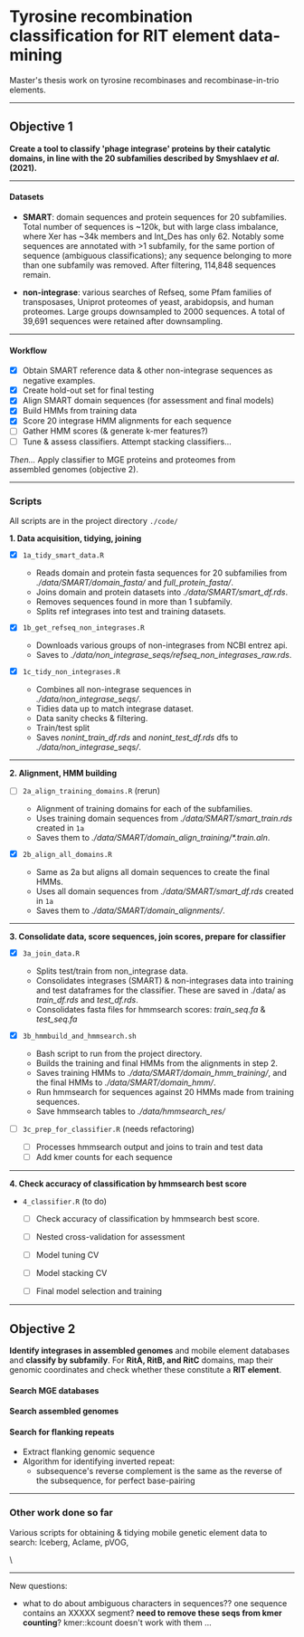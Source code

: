 # Tyrosine recombination classification for RIT element data-mining

Master's thesis work on tyrosine recombinases and recombinase-in-trio elements.

------------------------------------------------------------------------

## Objective 1

**Create a tool to classify 'phage integrase' proteins by their catalytic domains, in line with the 20 subfamilies described by Smyshlaev *et al.* (2021).**

------------------------------------------------------------------------

#### Datasets

- **SMART**: domain sequences and protein sequences for 20 subfamilies. Total number of sequences is ~120k, but with large class imbalance, where Xer has ~34k members and Int_Des has only 62. Notably some sequences are annotated with >1 subfamily, for the same portion of sequence (ambiguous classifications); any sequence belonging to more than one subfamily was removed. After filtering, 114,848 sequences remain.

- **non-integrase**: various searches of Refseq, some Pfam families of transposases, Uniprot proteomes of yeast, arabidopsis, and human proteomes. Large groups downsampled to 2000 sequences. A total of 39,691 sequences were retained after downsampling.

------------------------------------------------------------------------

#### Workflow

- [x]  Obtain SMART reference data & other non-integrase sequences as negative examples.
- [x] Create hold-out set for final testing
- [x] Align SMART domain sequences (for assessment and final models)
- [x] Build HMMs from training data
- [x] Score 20 integrase HMM alignments for each sequence    
- [ ] Gather HMM scores (& generate k-mer features?)  
- [ ] Tune & assess classifiers. Attempt stacking classifiers...

*Then...*  Apply classifier to MGE proteins and proteomes from    
assembled genomes (objective 2).
  
------------------------------------------------------------------------
  

### Scripts

All scripts are in the project directory `./code/`

**1. Data acquisition, tidying, joining**

- [x] `1a_tidy_smart_data.R`
  - Reads domain and protein fasta sequences for 20 subfamilies from *./data/SMART/domain_fasta/* and *full_protein_fasta/*.  
  - Joins domain and protein datasets into *./data/SMART/smart_df.rds*. 
  - Removes sequences found in more than 1 subfamily.
  - Splits ref integrases into test and training datasets. 

- [x] `1b_get_refseq_non_integrases.R`
  - Downloads various groups of non-integrases from NCBI entrez api.
  - Saves to *./data/non_integrase_seqs/refseq_non_integrases_raw.rds*.  

- [x] `1c_tidy_non_integrases.R`
  - Combines all non-integrase sequences in *./data/non_integrase_seqs/*.
  - Tidies data up to match integrase dataset.
  - Data sanity checks & filtering.
  - Train/test split 
  - Saves *nonint_train_df.rds* and *nonint_test_df.rds* dfs to *./data/non_integrase_seqs/*.

------------------------------------------------------------------------

**2. Alignment, HMM building**

- [ ] `2a_align_training_domains.R` (rerun)
  - Alignment of training domains for each of the subfamilies. 
  - Uses training domain sequences from *./data/SMART/smart_train.rds* created in `1a`
  - Saves them to _./data/SMART/domain_align_training/*.train.aln_.

- [x] `2b_align_all_domains.R`
  - Same as 2a but aligns all domain sequences to create the final HMMs.
  - Uses all domain sequences from *./data/SMART/smart_df.rds* created in `1a`
  - Saves them to *./data/SMART/domain_alignments/*.


------------------------------------------------------------------------

**3. Consolidate data, score sequences, join scores, prepare for classifier**

- [x] `3a_join_data.R`
  - Splits test/train from non_integrase data.
  - Consolidates integrases (SMART) & non-integrases data into training and test dataframes for the classifier. These are saved in ./data/ as *train_df.rds* and *test_df.rds*.
  - Consolidates fasta files for hmmsearch scores: *train_seq.fa* & *test_seq.fa*

- [x] `3b_hmmbuild_and_hmmsearch.sh`
  - Bash script to run from the project directory.
  - Builds the training and final HMMs from the alignments in step 2.
  - Saves training HMMs to _./data/SMART/domain_hmm_training/_, and the final HMMs to _./data/SMART/domain_hmm/_.
  - Run hmmsearch for sequences against 20 HMMs made from training sequences.
  - Save hmmsearch tables to _./data/hmmsearch_res/_

- [ ] `3c_prep_for_classifier.R` (needs refactoring)
  - [ ] Processes hmmsearch output and joins to train and test data
  - [ ] Add kmer counts for each sequence
  
  <!-- TODO Continue code documentation here. -->
  
<!-- - `./code/tidy_hmmsearch_res.R`: cleans up classifier data from hmmsearch results for both integrases and non-integrases. Saves files to *./data/smart_refseqs_hmm_scores.rds* and *./data/non_integrases_hmm_scores.rds*.   -->
<!-- -  `./code/add_kmer_features.R`: joins integrase and non-integrase datasets and computes kmer proportions, saves *./data/full_classifier_data.rds* for modelling. -->

------------------------------------------------------------------------

**4. Check accuracy of classification by hmmsearch best score**

- `4_classifier.R` (to do)
  - [ ] Check accuracy of classification by hmmsearch best score.
  - [ ] Nested cross-validation for assessment
  - [ ] Model tuning CV
  - [ ] Model stacking CV
  - [ ] Final model selection and training
  
  

<!-- - `./code/classifier1.R`: adds kmer profiles and splits data, does resampling for tuning and assessment. Trains final model and saves it.... -->

------------------------------------------------------------------------

 



## Objective 2

**Identify integrases in assembled genomes** and mobile element databases and **classify by subfamily**. For **RitA, RitB, and RitC** domains, map their genomic coordinates and check whether these constitute a **RIT element**.

#### Search MGE databases

#### Search assembled genomes

#### Search for flanking repeats

- Extract flanking genomic sequence
- Algorithm for identifying inverted repeat:
    - subsequence's reverse complement is the same as the reverse of the subsequence, for perfect base-pairing



---


### Other work done so far

Various scripts for obtaining & tidying mobile genetic element data to search: Iceberg, Aclame, pVOG, 

<!-- Other possible sources for MGE sequences.... PHAST (phaster), ISfinder, (others from Smyshlaev)? -->



\ 
    
    
    
----


New questions:

- what to do about ambiguous characters in sequences?? one sequence contains an XXXXX segment? **need to remove these seqs from kmer counting**? kmer::kcount doesn't work with them ...





